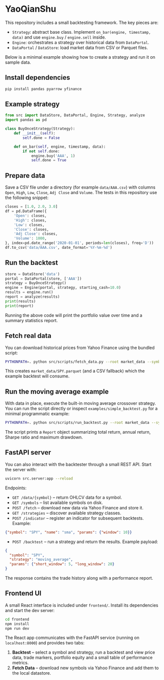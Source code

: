 # YaoQianShu


This repository includes a small backtesting framework. The key pieces are:

- `Strategy`: abstract base class. Implement `on_bar(engine, timestamp, data)`
  and use `engine.buy` / `engine.sell` inside.
- `Engine`: orchestrates a strategy over historical data from `DataPortal`.
- `DataPortal` / `DataStore`: load market data from CSV or Parquet files.

Below is a minimal example showing how to create a strategy and run it on
sample data.

## Install dependencies

```bash
pip install pandas pyarrow yfinance
```

## Example strategy

```python
from src import DataStore, DataPortal, Engine, Strategy, analyze
import pandas as pd

class BuyOnceStrategy(Strategy):
    def __init__(self):
        self.done = False

    def on_bar(self, engine, timestamp, data):
        if not self.done:
            engine.buy('AAA', 1)
            self.done = True
```

## Prepare data

Save a CSV file under a directory (for example `data/AAA.csv`) with columns
`Open`, `High`, `Low`, `Close`, `Adj Close` and `Volume`. The tests in this
repository use the following snippet:

```python
closes = [1.0, 2.0, 3.0]
df = pd.DataFrame({
    'Open': closes,
    'High': closes,
    'Low': closes,
    'Close': closes,
    'Adj Close': closes,
    'Volume': 1000,
}, index=pd.date_range('2020-01-01', periods=len(closes), freq='D'))
df.to_csv('data/AAA.csv', date_format='%Y-%m-%d')
```

## Run the backtest

```python
store = DataStore('data')
portal = DataPortal(store, ['AAA'])
strategy = BuyOnceStrategy()
engine = Engine(portal, strategy, starting_cash=10.0)
results = engine.run()
report = analyze(results)
print(results)
print(report)
```

Running the above code will print the portfolio value over time and a summary
statistics report.

## Fetch real data

You can download historical prices from Yahoo Finance using the bundled script:

```bash
PYTHONPATH=. python src/scripts/fetch_data.py --root market_data --symbols SPY --start 2020-01-01 --end 2020-02-01
```

This creates `market_data/SPY.parquet` (and a CSV fallback) which the example
backtest will consume.

## Run the moving average example

With data in place, execute the built-in moving average crossover strategy. You
can run the script directly or inspect `examples/simple_backtest.py` for a
minimal programmatic example:

```bash
PYTHONPATH=. python src/scripts/run_backtest.py --root market_data --symbol SPY --short 5 --long 20 --cash 10000
```

The script prints a `Report` object summarizing total return, annual return,
Sharpe ratio and maximum drawdown.

## FastAPI server

You can also interact with the backtester through a small REST API. Start the
server with:

```bash
uvicorn src.server:app --reload
```

Endpoints:

- `GET /data/{symbol}` – return OHLCV data for a symbol.
- `GET /symbols` – list available symbols on disk.
- `POST /fetch` – download new data via Yahoo Finance and store it.
- `GET /strategies` – discover available strategy classes.
- `POST /indicator` – register an indicator for subsequent backtests. Example:

```json
{"symbol": "SPY", "name": "sma", "params": {"window": 10}}
```

- `POST /backtest` – run a strategy and return the results. Example payload:

```json
{
  "symbol": "SPY",
  "strategy": "moving_average",
  "params": {"short_window": 5, "long_window": 20}
}
```

The response contains the trade history along with a performance report.

## Frontend UI

A small React interface is included under `frontend/`. Install its dependencies and
start the dev server:

```bash
cd frontend
npm install
npm run dev
```

The React app communicates with the FastAPI service (running on
`localhost:8000`) and provides two tabs:

1. **Backtest** – select a symbol and strategy, run a backtest and view price
   data, trade markers, portfolio equity and a small table of performance
   metrics.
2. **Fetch Data** – download new symbols via Yahoo Finance and add them to the
   local datastore.
